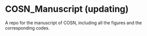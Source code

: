 # COSN_Manuscript (updating)
A repo for the manuscript of COSN, including all the figures and the corresponding codes.
